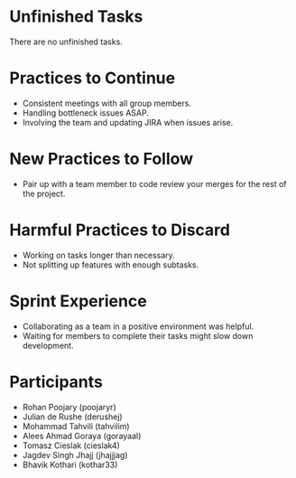 # Unfinished Tasks

There are no unfinished tasks.

# Practices to Continue

- Consistent meetings with all group members.
- Handling bottleneck issues ASAP.
- Involving the team and updating JIRA when issues arise.

# New Practices to Follow

- Pair up with a team member to code review your merges for the rest of the project.

# Harmful Practices to Discard

- Working on tasks longer than necessary.
- Not splitting up features with enough subtasks.

# Sprint Experience

- Collaborating as a team in a positive environment was helpful.
- Waiting for members to complete their tasks might slow down development.

# Participants

- Rohan Poojary (poojaryr)
- Julian de Rushe (derushej)
- Mohammad Tahvili (tahvilim)
- Alees Ahmad Goraya (gorayaal)
- Tomasz Cieslak (cieslak4)
- Jagdev Singh Jhajj (jhajjjag)
- Bhavik Kothari (kothar33)
